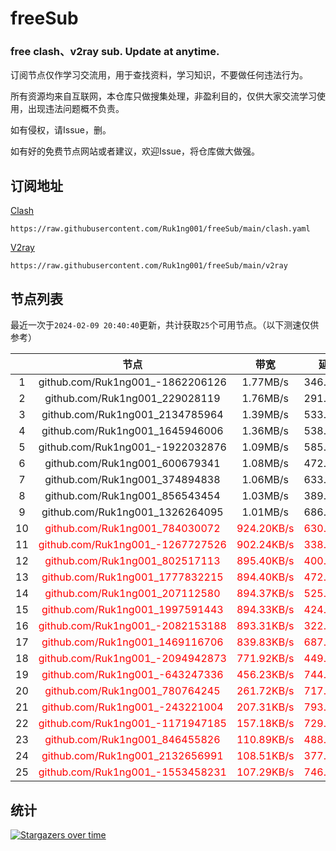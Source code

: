 # freeSub
### free clash、v2ray sub. Update at anytime.

订阅节点仅作学习交流用，用于查找资料，学习知识，不要做任何违法行为。

所有资源均来自互联网，本仓库只做搜集处理，非盈利目的，仅供大家交流学习使用，出现违法问题概不负责。

如有侵权，请Issue，删。

如有好的免费节点网站或者建议，欢迎Issue，将仓库做大做强。

## 订阅地址
[Clash](https://raw.githubusercontent.com/Ruk1ng001/freeSub/main/clash.yaml)
```
https://raw.githubusercontent.com/Ruk1ng001/freeSub/main/clash.yaml
```
[V2ray](https://raw.githubusercontent.com/Ruk1ng001/freeSub/main/v2ray)
```
https://raw.githubusercontent.com/Ruk1ng001/freeSub/main/v2ray
```

## 节点列表

最近一次于`2024-02-09 20:40:40`更新，共计获取`25`个可用节点。（以下测速仅供参考）

|  | 节点 | 带宽 | 延迟 |
|:-:|:--:|:--:|:--:|
 | 1 | github.com/Ruk1ng001_-1862206126 | 1.77MB/s | 346.00ms |
 | 2 | github.com/Ruk1ng001_229028119 | 1.76MB/s | 291.00ms |
 | 3 | github.com/Ruk1ng001_2134785964 | 1.39MB/s | 533.00ms |
 | 4 | github.com/Ruk1ng001_1645946006 | 1.36MB/s | 538.00ms |
 | 5 | github.com/Ruk1ng001_-1922032876 | 1.09MB/s | 585.00ms |
 | 6 | github.com/Ruk1ng001_600679341 | 1.08MB/s | 472.00ms |
 | 7 | github.com/Ruk1ng001_374894838 | 1.06MB/s | 633.00ms |
 | 8 | github.com/Ruk1ng001_856543454 | 1.03MB/s | 389.00ms |
 | 9 | github.com/Ruk1ng001_1326264095 | 1.01MB/s | 686.00ms |
 | 10 | <font color=red>github.com/Ruk1ng001_784030072</font> | <font color=red>924.20KB/s</font> | <font color=red>630.00ms</font> |
 | 11 | <font color=red>github.com/Ruk1ng001_-1267727526</font> | <font color=red>902.24KB/s</font> | <font color=red>338.00ms</font> |
 | 12 | <font color=red>github.com/Ruk1ng001_802517113</font> | <font color=red>895.40KB/s</font> | <font color=red>400.00ms</font> |
 | 13 | <font color=red>github.com/Ruk1ng001_1777832215</font> | <font color=red>894.40KB/s</font> | <font color=red>472.00ms</font> |
 | 14 | <font color=red>github.com/Ruk1ng001_207112580</font> | <font color=red>894.37KB/s</font> | <font color=red>525.00ms</font> |
 | 15 | <font color=red>github.com/Ruk1ng001_1997591443</font> | <font color=red>894.33KB/s</font> | <font color=red>424.00ms</font> |
 | 16 | <font color=red>github.com/Ruk1ng001_-2082153188</font> | <font color=red>893.31KB/s</font> | <font color=red>322.00ms</font> |
 | 17 | <font color=red>github.com/Ruk1ng001_1469116706</font> | <font color=red>839.83KB/s</font> | <font color=red>687.00ms</font> |
 | 18 | <font color=red>github.com/Ruk1ng001_-2094942873</font> | <font color=red>771.92KB/s</font> | <font color=red>449.00ms</font> |
 | 19 | <font color=red>github.com/Ruk1ng001_-643247336</font> | <font color=red>456.23KB/s</font> | <font color=red>744.00ms</font> |
 | 20 | <font color=red>github.com/Ruk1ng001_780764245</font> | <font color=red>261.72KB/s</font> | <font color=red>717.00ms</font> |
 | 21 | <font color=red>github.com/Ruk1ng001_-243221004</font> | <font color=red>207.31KB/s</font> | <font color=red>793.00ms</font> |
 | 22 | <font color=red>github.com/Ruk1ng001_-1171947185</font> | <font color=red>157.18KB/s</font> | <font color=red>729.00ms</font> |
 | 23 | <font color=red>github.com/Ruk1ng001_846455826</font> | <font color=red>110.89KB/s</font> | <font color=red>488.00ms</font> |
 | 24 | <font color=red>github.com/Ruk1ng001_2132656991</font> | <font color=red>108.51KB/s</font> | <font color=red>377.00ms</font> |
 | 25 | <font color=red>github.com/Ruk1ng001_-1553458231</font> | <font color=red>107.29KB/s</font> | <font color=red>746.00ms</font> |


## 统计

[![Stargazers over time](https://starchart.cc/Ruk1ng001/freeSub.svg)](https://starchart.cc/Ruk1ng001/freeSub)